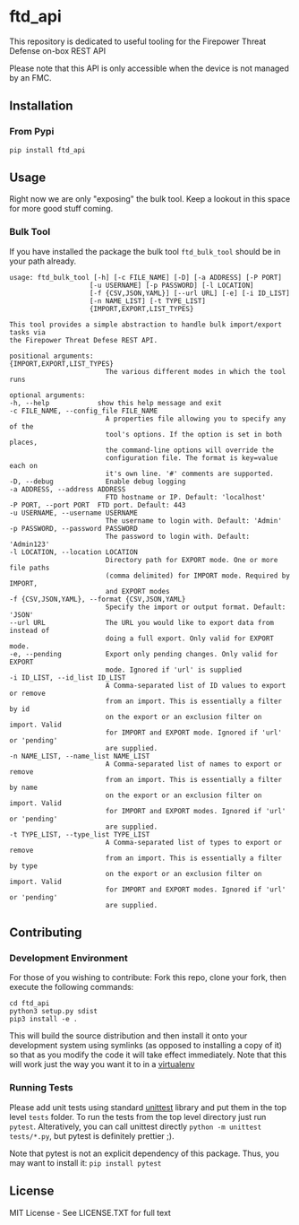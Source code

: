 # ftd_api

This repository is dedicated to useful tooling for the Firepower Threat Defense on-box REST API

Please note that this API is only accessible when the device is not managed by an FMC.

## Installation

### From Pypi

`pip install ftd_api`

## Usage

Right now we are only "exposing" the bulk tool. Keep a lookout in this space for more good stuff coming.

### Bulk Tool

If you have installed the package the bulk tool `ftd_bulk_tool` should be in your path already.

    usage: ftd_bulk_tool [-h] [-c FILE_NAME] [-D] [-a ADDRESS] [-P PORT]
                        [-u USERNAME] [-p PASSWORD] [-l LOCATION]
                        [-f {CSV,JSON,YAML}] [--url URL] [-e] [-i ID_LIST]
                        [-n NAME_LIST] [-t TYPE_LIST]
                        {IMPORT,EXPORT,LIST_TYPES}

    This tool provides a simple abstraction to handle bulk import/export tasks via
    the Firepower Threat Defese REST API.

    positional arguments:
    {IMPORT,EXPORT,LIST_TYPES}
                            The various different modes in which the tool runs

    optional arguments:
    -h, --help            show this help message and exit
    -c FILE_NAME, --config_file FILE_NAME
                            A properties file allowing you to specify any of the
                            tool's options. If the option is set in both places,
                            the command-line options will override the
                            configuration file. The format is key=value each on
                            it's own line. '#' comments are supported.
    -D, --debug             Enable debug logging
    -a ADDRESS, --address ADDRESS
                            FTD hostname or IP. Default: 'localhost'
    -P PORT, --port PORT  FTD port. Default: 443
    -u USERNAME, --username USERNAME
                            The username to login with. Default: 'Admin'
    -p PASSWORD, --password PASSWORD
                            The password to login with. Default: 'Admin123'
    -l LOCATION, --location LOCATION
                            Directory path for EXPORT mode. One or more file paths
                            (comma delimited) for IMPORT mode. Required by IMPORT,
                            and EXPORT modes
    -f {CSV,JSON,YAML}, --format {CSV,JSON,YAML}
                            Specify the import or output format. Default: 'JSON'
    --url URL               The URL you would like to export data from instead of
                            doing a full export. Only valid for EXPORT mode.
    -e, --pending           Export only pending changes. Only valid for EXPORT
                            mode. Ignored if 'url' is supplied
    -i ID_LIST, --id_list ID_LIST
                            A Comma-separated list of ID values to export or remove
                            from an import. This is essentially a filter by id 
                            on the export or an exclusion filter on import. Valid
                            for IMPORT and EXPORT mode. Ignored if 'url' or 'pending'
                            are supplied.
    -n NAME_LIST, --name_list NAME_LIST
                            A Comma-separated list of names to export or remove
                            from an import. This is essentially a filter by name 
                            on the export or an exclusion filter on import. Valid 
                            for IMPORT and EXPORT modes. Ignored if 'url' or 'pending'
                            are supplied.
    -t TYPE_LIST, --type_list TYPE_LIST
                            A Comma-separated list of types to export or remove
                            from an import. This is essentially a filter by type 
                            on the export or an exclusion filter on import. Valid 
                            for IMPORT and EXPORT modes. Ignored if 'url' or 'pending'
                            are supplied.

## Contributing

### Development Environment

For those of you wishing to contribute: Fork this repo, clone your fork, then execute the following commands:

    cd ftd_api
    python3 setup.py sdist
    pip3 install -e .

This will build the source distribution and then install it onto your development system using symlinks (as opposed to installing a copy of it) so that as you modify the code it will take effect immediately. Note that this will work just the way you want it to in a [virtualenv](https://virtualenvwrapper.readthedocs.io/en/latest/)

### Running Tests

Please add unit tests using standard [unittest](https://docs.python.org/3.8/library/unittest.html) library and put them in the top level `tests` folder. To run the tests from the top level directory just run `pytest`. Alteratively, you can call unittest directly `python -m unittest tests/*.py`, but pytest is definitely prettier ;).

Note that pytest is not an explicit dependency of this package. Thus, you may want to install it: `pip install pytest`

## License

MIT License - See LICENSE.TXT for full text
